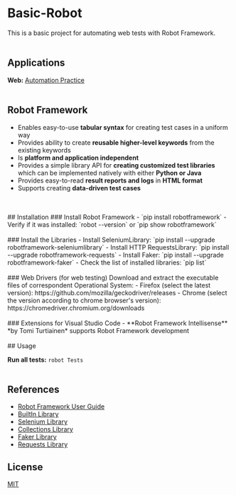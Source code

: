 # Basic-Robot
This is a basic project for automating web tests with
Robot Framework.
<br>
<br>
## Applications

**Web:** [Automation Practice](http://automationpractice.com/index.php)
<br>
<br>
## Robot Framework
- Enables easy-to-use **tabular syntax** for creating test cases in a uniform way
- Provides ability to create **reusable higher-level keywords** from the existing keywords
- Is **platform and application independent**
- Provides a simple library API for **creating customized test libraries** which can be implemented natively with either **Python or Java**
- Provides easy-to-read **result reports and logs** in **HTML format**
- Supports creating **data-driven test cases**
<br>
<br>
##  Installation
### Install Robot Framework 
- `pip install robotframework`
- Verify if it was installed: `robot --version` or `pip show robotframework`
<br>
<br>
### Install the Libraries    
- Install SeleniumLibrary: `pip install --upgrade robotframework-seleniumlibrary`
- Install HTTP RequestsLibrary: `pip install --upgrade robotframework-requests`
- Install Faker: `pip install --upgrade robotframework-faker`
- Check the list of installed libraries: `pip list`
<br>
<br>
### Web Drivers (for web testing)
Download and extract the executable files of correspondent Operational System:
- Firefox (select the latest version): https://github.com/mozilla/geckodriver/releases
- Chrome (select the version according to chrome browser's version): https://chromedriver.chromium.org/downloads
<br>
<br>
### Extensions for Visual Studio Code
- **Robot Framework Intellisense** *by Tomi Turtiainen* supports Robot Framework development
<br>
<br>
## Usage

**Run all tests:**
`robot Tests`
<br>
<br>
## References
- [Robot Framework User Guide](https://robotframework.org/robotframework/2.8.7/RobotFrameworkUserGuide.html)
- [BuiltIn Library](http://robotframework.org/robotframework/latest/libraries/BuiltIn.html)
- [Selenium Library](https://robotframework.org/SeleniumLibrary/SeleniumLibrary.html)
- [Collections Library](http://robotframework.org/robotframework/latest/libraries/Collections.html)
- [Faker Library](https://guykisel.github.io/robotframework-faker/)
- [Requests Library](https://marketsquare.github.io/robotframework-requests/doc/RequestsLibrary.html)

## License
[MIT](https://choosealicense.com/licenses/mit/)